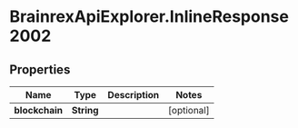 # BrainrexApiExplorer.InlineResponse2002

## Properties
Name | Type | Description | Notes
------------ | ------------- | ------------- | -------------
**blockchain** | **String** |  | [optional] 


